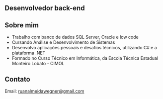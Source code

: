## Desenvolvedor back-end

## Sobre mim
- Trabalho com banco de dados SQL Server, Oracle e low code
- Cursando Análise e Desenvolvimento de Sistemas
- Desenvolvo aplicações pessoais e desafios técnicos, utilizando C# e a plataforma .NET
- Formado no Curso Técnico em Informática, da Escola Técnica Estadual Monteiro Lobato - CIMOL

## Contato
Email: ruanalmeidawegner@gmail.com
